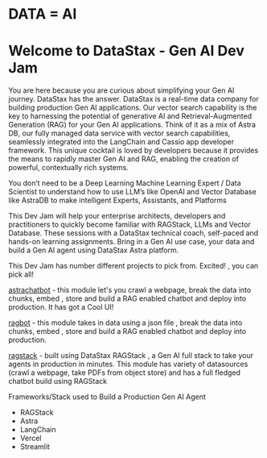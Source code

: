 # DATA = AI

# Welcome to DataStax - Gen AI Dev Jam


You are here because you are curious about simplifying your Gen AI journey. DataStax has the answer. 
DataStax is a real-time data company for building production Gen AI applications. Our vector search capability is
the key to harnessing the potential of generative AI and Retrieval-Augmented Generation (RAG) for
your Gen AI applications. Think of it as a mix of Astra DB, our fully managed data service with vector
search capabilities, seamlessly integrated into the LangChain and Cassio app developer framework.
This unique cocktail is loved by developers because it provides the means to rapidly master Gen AI and
RAG, enabling the creation of powerful, contextually rich systems.

You don’t need to be a Deep Learning Machine Learning Expert / Data Scientist to understand how to
use LLM’s like OpenAI and Vector Database like AstraDB to make intelligent Experts, Assistants, and
Platforms

This Dev Jam will help your enterprise architects, developers and practitioners to quickly become
familiar with RAGStack, LLMs and Vector Database. These sessions with a DataStax technical coach,
self-paced and hands-on learning assignments. Bring in a Gen AI use case, your data and
build a Gen AI agent using DataStax Astra platform.

This Dev Jam has number different projects to pick from. Excited! , you can pick all!

[astrachatbot](astrachatbot/README.md) - this module let's you crawl a webpage, break the data into chunks, embed , store and build a RAG enabled chatbot and deploy into production. It has got a Cool UI!

[ragbot](ragbot/README.md) - this module takes in data using a json file , break the data into chunks, embed , store and build a RAG enabled chatbot and deploy into production.

[ragstack](ragstack/README.md) - built using DataStax RAGStack , a Gen AI full stack to take your agents in production in minutes. This module has variety of datasources (crawl a webpage, take PDFs from object store) and has a full fledged chatbot build using RAGStack

Frameworks/Stack used to Build a Production Gen AI Agent
- RAGStack
- Astra
- LangChain
- Vercel
- Streamlit 
